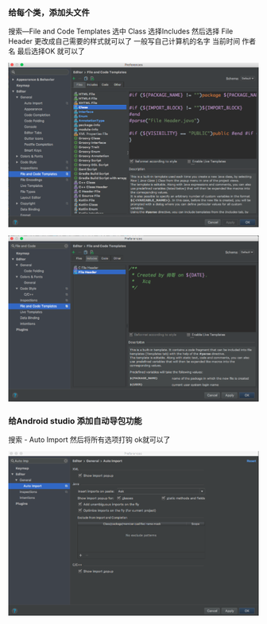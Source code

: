### 给每个类，添加头文件 

搜索—File and Code Templates  选中 Class  选择Includes  然后选择 File Header    更改成自己需要的样式就可以了   一般写自己计算机的名字   当前时间 
   作者名   最后选择OK  就可以了
   
![](https://github.com/SmallBenniao/Android_Q/blob/master/images/1.png)
   
![](https://github.com/SmallBenniao/Android_Q/blob/master/images/2.png)
   
###  给Android studio 添加自动导包功能


搜索 -  Auto Import   然后将所有选项打钩   ok就可以了


![](https://github.com/SmallBenniao/Android_Q/blob/master/images/3.png)
